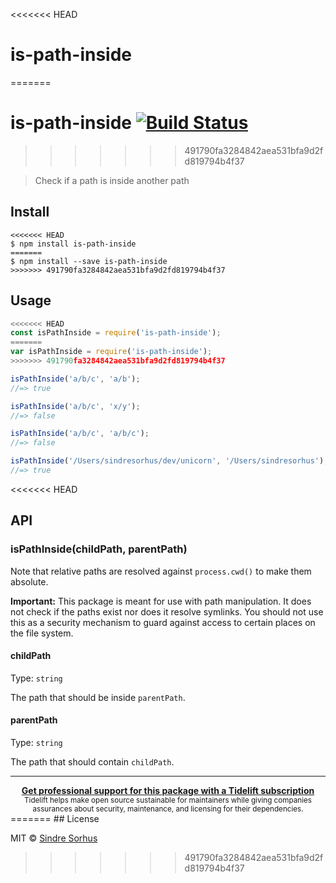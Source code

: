 <<<<<<< HEAD
# is-path-inside
=======
# is-path-inside [![Build Status](https://travis-ci.org/sindresorhus/is-path-inside.svg?branch=master)](https://travis-ci.org/sindresorhus/is-path-inside)
>>>>>>> 491790fa3284842aea531bfa9d2fd819794b4f37

> Check if a path is inside another path


## Install

```
<<<<<<< HEAD
$ npm install is-path-inside
=======
$ npm install --save is-path-inside
>>>>>>> 491790fa3284842aea531bfa9d2fd819794b4f37
```


## Usage

```js
<<<<<<< HEAD
const isPathInside = require('is-path-inside');
=======
var isPathInside = require('is-path-inside');
>>>>>>> 491790fa3284842aea531bfa9d2fd819794b4f37

isPathInside('a/b/c', 'a/b');
//=> true

isPathInside('a/b/c', 'x/y');
//=> false

isPathInside('a/b/c', 'a/b/c');
//=> false

isPathInside('/Users/sindresorhus/dev/unicorn', '/Users/sindresorhus');
//=> true
```


<<<<<<< HEAD
## API

### isPathInside(childPath, parentPath)

Note that relative paths are resolved against `process.cwd()` to make them absolute.

**Important:** This package is meant for use with path manipulation. It does not check if the paths exist nor does it resolve symlinks. You should not use this as a security mechanism to guard against access to certain places on the file system.

#### childPath

Type: `string`

The path that should be inside `parentPath`.

#### parentPath

Type: `string`

The path that should contain `childPath`.


---

<div align="center">
	<b>
		<a href="https://tidelift.com/subscription/pkg/npm-is-path-inside?utm_source=npm-is-path-inside&utm_medium=referral&utm_campaign=readme">Get professional support for this package with a Tidelift subscription</a>
	</b>
	<br>
	<sub>
		Tidelift helps make open source sustainable for maintainers while giving companies<br>assurances about security, maintenance, and licensing for their dependencies.
	</sub>
</div>
=======
## License

MIT © [Sindre Sorhus](http://sindresorhus.com)
>>>>>>> 491790fa3284842aea531bfa9d2fd819794b4f37
